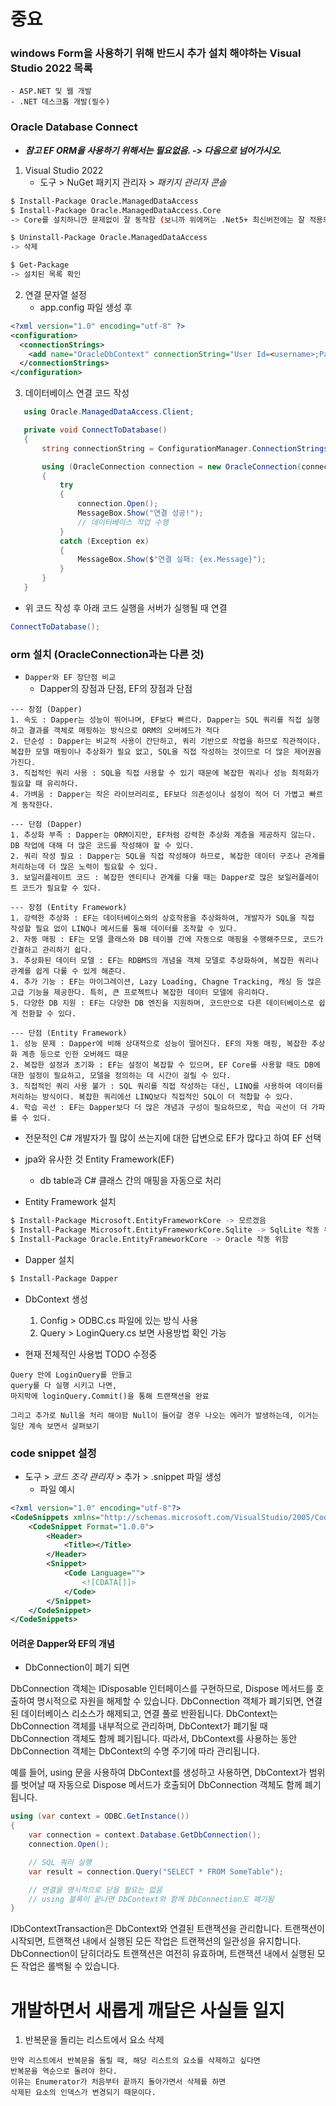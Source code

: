 # 중요

### windows Form을 사용하기 위해 반드시 추가 설치 해야하는 Visual Studio 2022 목록
```
- ASP.NET 및 웹 개발
- .NET 데스크톱 개발(필수)
```

### Oracle Database Connect
- ***참고 EF ORM을 사용하기 위해서는 필요없음. -> 다음으로 넘어가시오.***
1. Visual Studio 2022
    - 도구 > NuGet 패키지 관리자 > _패키지 관리자 콘솔_
``` bash
$ Install-Package Oracle.ManagedDataAccess
$ Install-Package Oracle.ManagedDataAccess.Core
-> Core를 설치하니깐 문제없이 잘 동작함 (보니까 위에꺼는 .Net5+ 최신버전에는 잘 적용되지 않고, Core는 경량화되었지만 .Net9같은 최신버전에 호환이 잘됨)

$ Uninstall-Package Oracle.ManagedDataAccess
-> 삭제

$ Get-Package
-> 설치된 목록 확인
```
2. 연결 문자열 설정
    - app.config 파일 생성 후
``` xml
<?xml version="1.0" encoding="utf-8" ?>
<configuration>
  <connectionStrings>
    <add name="OracleDbContext" connectionString="User Id=<username>;Password=<password>;Data Source=<datasource>" providerName="Oracle.ManagedDataAccess.Client" />
  </connectionStrings>
</configuration>
```

3. 데이터베이스 연결 코드 작성
``` c#
   using Oracle.ManagedDataAccess.Client;

   private void ConnectToDatabase()
   {
       string connectionString = ConfigurationManager.ConnectionStrings["OracleDbContext"].ConnectionString;

       using (OracleConnection connection = new OracleConnection(connectionString))
       {
           try
           {
               connection.Open();
               MessageBox.Show("연결 성공!");
               // 데이터베이스 작업 수행
           }
           catch (Exception ex)
           {
               MessageBox.Show($"연결 실패: {ex.Message}");
           }
       }
   }
```
- 위 코드 작성 후 아래 코드 실행을 서버가 실행될 때 연결
``` c#
ConnectToDatabase();
```

### orm 설치 (OracleConnection과는 다른 것)
- `Dapper와 EF 장단점 비교`
    - Dapper의 장점과 단점, EF의 장점과 단점
```
--- 장점 (Dapper)
1. 속도 : Dapper는 성능이 뛰어나며, EF보다 빠르다. Dapper는 SQL 쿼리를 직접 실행하고 결과를 객체로 매핑하는 방식으로 ORM의 오버헤드가 적다
2. 단순성 : Dapper는 비교적 사용이 간단하고, 쿼리 기반으로 작업을 하므로 직관적이다. 복잡한 모델 매핑이나 추상화가 필요 없고, SQL을 직접 작성하는 것이므로 더 많은 제어권을 가진다.
3. 직접적인 쿼리 사용 : SQL을 직접 사용할 수 있기 때문에 복잡한 쿼리나 성능 최적화가 필요할 때 유리하다.
4. 가벼움 : Dapper는 작은 라이브러리로, EF보다 의존성이나 설정이 적어 더 가볍고 빠르게 동작한다.

--- 단점 (Dapper)
1. 추상화 부족 : Dapper는 ORM이지만, EF처럼 강력한 추상화 계층을 제공하지 않는다. DB 작업에 대해 더 많은 코드를 작성해야 할 수 있다.
2. 쿼리 작성 필요 : Dapper는 SQL을 직접 작성해야 하므로, 복잡한 데이터 구조나 관계를 처리하는데 더 많은 노력이 필요할 수 있다.
3. 보일러플레이트 코드 : 복잡한 엔티티나 관계를 다룰 때는 Dapper로 많은 보일러플레이트 코드가 필요할 수 있다.

--- 장점 (Entity Framework)
1. 강력한 추상화 : EF는 데이터베이스와의 상호작용을 추상화하여, 개발자가 SQL을 직접 작성할 필요 없이 LINQ나 메서드를 통해 데이터를 조작할 수 있다.
2. 자동 매핑 : EF는 모델 클래스와 DB 테이블 간에 자동으로 매핑을 수행해주므로, 코드가 간결하고 관리하기 쉽다.
3. 추상화된 데이터 모델 : EF는 RDBMS의 개념을 객체 모델로 추상화하여, 복잡한 쿼리나 관계를 쉽게 다룰 수 있게 해준다.
4. 추가 기능 : EF는 마이그레이션, Lazy Loading, Chagne Tracking, 캐싱 등 많은 고급 기능을 제공한다. 특히, 큰 프로젝트나 복잡한 데이터 모델에 유리하다.
5. 다양한 DB 지원 : EF는 다양한 DB 엔진을 지원하며, 코드만으로 다른 데이터베이스로 쉽게 전환할 수 있다.

--- 단점 (Entity Framework)
1. 성능 문제 : Dapper에 비해 상대적으로 성능이 떨어진다. EF의 자동 매핑, 복잡한 추상화 계층 등으로 인한 오버헤드 때문
2. 복잡한 설정과 초기화 : EF는 설정이 복잡할 수 있으며, EF Core를 사용할 때도 DB에 대한 설정이 필요하고, 모델을 정의하는 데 시간이 걸릴 수 있다.
3. 직접적인 쿼리 사용 불가 : SQL 쿼리를 직접 작성하는 대신, LINQ를 사용하여 데이터를 처리하는 방식이다. 복잡한 쿼리에선 LINQ보다 직접적인 SQL이 더 적합할 수 있다.
4. 학습 곡선 : EF는 Dapper보다 더 많은 개념과 구성이 필요하므로, 학습 곡선이 더 가파를 수 있다.
```

- 전문적인 C# 개발자가 뭘 많이 쓰는지에 대한 답변으로 EF가 많다고 하여 EF 선택

- jpa와 유사한 것 Entity Framework(EF)
    - db table과 C# 클래스 간의 매핑을 자동으로 처리

- Entity Framework 설치
``` bash
$ Install-Package Microsoft.EntityFrameworkCore -> 모르겠음
$ Install-Package Microsoft.EntityFrameworkCore.Sqlite -> SqlLite 작동 위함
$ Install-Package Oracle.EntityFrameworkCore -> Oracle 작동 위함
```

- Dapper 설치
``` bash
$ Install-Package Dapper
```

- DbContext 생성
    1. Config > ODBC.cs 파일에 있는 방식 사용
    2. Query > LoginQuery.cs 보면 사용방법 확인 가능

- 현재 전체적인 사용법 TODO 수정중
```
Query 안에 LoginQuery를 만들고
query를 다 실행 시키고 나면,
마지막에 loginQuery.Commit()을 통해 트랜잭션을 완료

그리고 추가로 Null을 처리 해야함 Null이 들어갈 경우 나오는 에러가 발생하는데, 이거는 일단 계속 보면서 살펴보기
```

### code snippet 설정
- 도구 > _코드 조각 관리자_ > 추가 > .snippet 파일 생성
    - 파일 예시
``` xml
<?xml version="1.0" encoding="utf-8"?>
<CodeSnippets xmlns="http://schemas.microsoft.com/VisualStudio/2005/CodeSnippet">
    <CodeSnippet Format="1.0.0">
        <Header>
            <Title></Title>
        </Header>
        <Snippet>
            <Code Language="">
                <![CDATA[]]>
            </Code>
        </Snippet>
    </CodeSnippet>
</CodeSnippets>
```

#### 어려운 Dapper와 EF의 개념
- DbConnection이 폐기 되면

DbConnection 객체는 IDisposable 인터페이스를 구현하므로, Dispose 메서드를 호출하여 명시적으로 자원을 해제할 수 있습니다. DbConnection 객체가 폐기되면, 연결된 데이터베이스 리소스가 해제되고, 연결 풀로 반환됩니다.
DbContext는 DbConnection 객체를 내부적으로 관리하며, DbContext가 폐기될 때 DbConnection 객체도 함께 폐기됩니다. 따라서, DbContext를 사용하는 동안 DbConnection 객체는 DbContext의 수명 주기에 따라 관리됩니다.

예를 들어, using 문을 사용하여 DbContext를 생성하고 사용하면, DbContext가 범위를 벗어날 때 자동으로 Dispose 메서드가 호출되어 DbConnection 객체도 함께 폐기됩니다.

``` c#
using (var context = ODBC.GetInstance())
{
    var connection = context.Database.GetDbConnection();
    connection.Open();

    // SQL 쿼리 실행
    var result = connection.Query("SELECT * FROM SomeTable");

    // 연결을 명시적으로 닫을 필요는 없음
    // using 블록이 끝나면 DbContext와 함께 DbConnection도 폐기됨
}
```

IDbContextTransaction은 DbContext와 연결된 트랜잭션을 관리합니다. 트랜잭션이 시작되면, 트랜잭션 내에서 실행된 모든 작업은 트랜잭션의 일관성을 유지합니다. DbConnection이 닫히더라도 트랜잭션은 여전히 유효하며, 트랜잭션 내에서 실행된 모든 작업은 롤백될 수 있습니다.
#### 


# 개발하면서 새롭게 깨달은 사실들 일지

1. 반복문을 돌리는 리스트에서 요소 삭제
```
만약 리스트에서 반복문을 돌릴 때, 해당 리스트의 요소를 삭제하고 싶다면
반복문을 역순으로 돌려야 한다.
이유는 Enumerator가 처음부터 끝까지 돌아가면서 삭제를 하면
삭제된 요소의 인덱스가 변경되기 때문이다.
```
